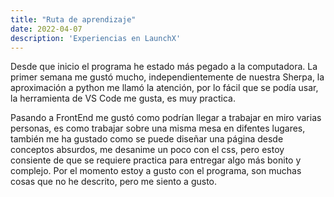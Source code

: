 ```yaml
---
title: "Ruta de aprendizaje"
date: 2022-04-07
description: 'Experiencias en LaunchX'
---
```


Desde que inicio el programa he estado más pegado a la computadora. La primer semana me gustó mucho, independientemente de
nuestra Sherpa, la aproximación a python me llamó la atención, por lo fácil que se podía usar, la herramienta de VS Code me gusta, es 
muy practica.

Pasando a FrontEnd me gustó como podrían llegar a trabajar en miro varias personas, es como trabajar sobre una misma mesa en difentes lugares,
también me ha gustado como se puede diseñar una página desde conceptos absurdos, me desanime un poco con el css, pero estoy consiente de que
se requiere practica para entregar algo más bonito y complejo. Por el momento estoy a gusto con el programa, son muchas cosas que no he descrito, 
pero me siento a gusto.


